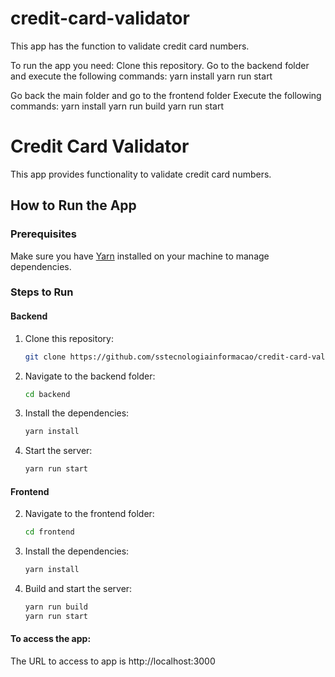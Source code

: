 # credit-card-validator
This app has the function to validate credit card numbers.

To run the app you need:
Clone this repository.
Go to the backend folder and execute the following commands:
yarn install
yarn run start

Go back the main folder and go to the frontend folder
Execute the following commands:
yarn install
yarn run build
yarn run start

# Credit Card Validator

This app provides functionality to validate credit card numbers.

## How to Run the App

### Prerequisites
Make sure you have [Yarn](https://yarnpkg.com/) installed on your machine to manage dependencies.

### Steps to Run

#### Backend

1. Clone this repository:
   ```bash
   git clone https://github.com/sstecnologiainformacao/credit-card-validator.git
   ```

2. Navigate to the backend folder:
   ```bash
   cd backend
   ```

3. Install the dependencies:
   ```bash
   yarn install
   ```

4. Start the server:
   ```bash
   yarn run start
   ```

#### Frontend

2. Navigate to the frontend folder:
   ```bash
   cd frontend
   ```

3. Install the dependencies:
   ```bash
   yarn install
   ```

4. Build and start the server:
   ```bash
   yarn run build
   yarn run start
   ```

#### To access the app:

The URL to access to app is http://localhost:3000